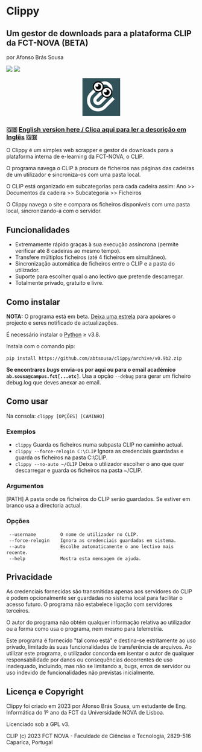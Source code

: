 #  Clippy
## Um gestor de downloads para a plataforma CLIP da FCT-NOVA (BETA)
por Afonso Brás Sousa

[![](https://img.shields.io/github/stars/abtsousa/clippy)](https://github.com/abtsousa/clippy/stargazers) [![](https://img.shields.io/github/license/abtsousa/clippy)](https://github.com/abtsousa/clippy/blob/master/LICENSE)

<p align="center">
    <img src="clippy.png" style="width: 100px" alt="NOVA Clippy logo">
</p>

### 🇬🇧 [English version here / Clica aqui para ler a descrição em Inglês](README.md) 🇬🇧

O Clippy é um simples web scrapper e gestor de downloads para a plataforma interna de e-learning da FCT-NOVA, o CLIP.

O programa navega o CLIP à procura de ficheiros nas páginas das cadeiras de um utilizador e sincroniza-os com uma pasta local.

O CLIP está organizado em subcategorias para cada cadeira assim:
Ano >> Documentos da cadeira >> Subcategoria >> Ficheiros

O Clippy navega o site e compara os ficheiros disponíveis com uma pasta local, sincronizando-a com o servidor.

## Funcionalidades
- Extremamente rápido graças à sua execução assíncrona (permite verificar até 8 cadeiras ao mesmo tempo).
- Transfere múltiplos ficheiros (até 4 ficheiros em simultâneo).
- Sincronização automática de ficheiros entre o CLIP e a pasta do utilizador.
- Suporte para escolher qual o ano lectivo que pretende descarregar.
- Totalmente privado, gratuito e livre.

## Como instalar

**NOTA:** O programa está em beta. [Deixa uma estrela](https://github.com/abtsousa/clippy/stargazers) para apoiares o projecto e seres notificado de actualizações.

É necessário instalar o [Python](https://www.python.org/downloads/) ≥ v3.8.

Instala com o comando pip:

```pip install https://github.com/abtsousa/clippy/archive/v0.9b2.zip```

**Se encontrares *bugs* envia-os por aqui ou para o email académico `ab.sousa@campus.fct[...etc]`**. Usa a opção `--debug` para gerar um ficheiro debug.log que deves anexar ao email.

## Como usar

Na consola: `clippy [OPÇÕES] [CAMINHO]`

### Exemplos

- `clippy` Guarda os ficheiros numa subpasta CLIP no caminho actual.
- `clippy --force-relogin C:\CLIP` Ignora as credenciais guardadas e guarda os ficheiros na pasta C:\CLIP.
- `clippy --no-auto ~/CLIP` Deixa o utilizador escolher o ano que quer descarregar e guarda os ficheiros na pasta ~/CLIP.

### Argumentos

[PATH]  A pasta onde os ficheiros do CLIP serão guardados. Se estiver em branco usa a directoria actual.

### Opções

```text
 --username         O nome de utilizador no CLIP.
 --force-relogin    Ignora as credenciais guardadas em sistema.
 --auto             Escolhe automaticamente o ano lectivo mais recente.
 --help             Mostra esta mensagem de ajuda.
```

## Privacidade

As credenciais fornecidas são transmitidas apenas aos servidores do CLIP e podem opcionalmente ser guardadas no sistema local para facilitar o acesso futuro. O programa não estabelece ligação com servidores terceiros.

O autor do programa não obtém qualquer informação relativa ao utilizador ou a forma como usa o programa, nem mesmo para telemetria.

Este programa é fornecido "tal como está" e destina-se estritamente ao uso privado, limitado às suas funcionalidades de transferência de arquivos. Ao utilizar este programa, o utilizador concorda em isentar o autor de qualquer responsabilidade por danos ou consequências decorrentes de uso inadequado, incluindo, mas não se limitando a, bugs, erros de servidor ou uso indevido de funcionalidades não previstas inicialmente.

## Licença e Copyright

Clippy foi criado em 2023 por Afonso Brás Sousa, um estudante de Eng. Informática do 1º ano da FCT da Universidade NOVA de Lisboa.

Licenciado sob a GPL v3.

CLIP (c) 2023 FCT NOVA - Faculdade de Ciências e Tecnologia, 2829-516 Caparica, Portugal
